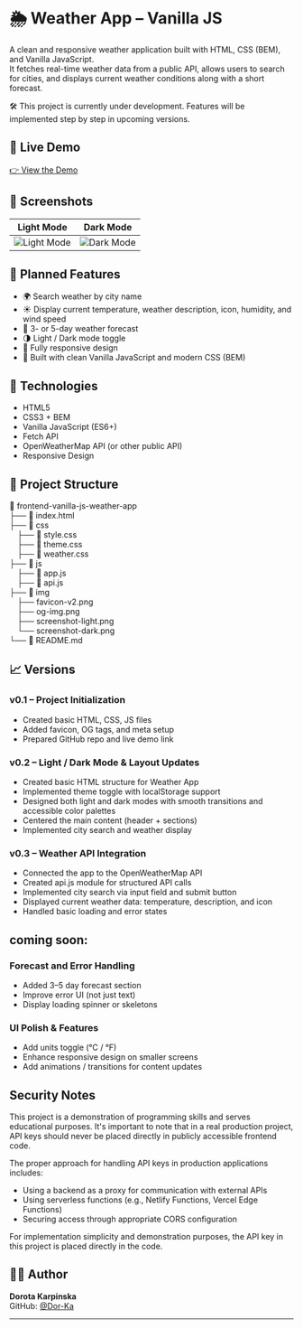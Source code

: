 # 🌦️ Weather App – Vanilla JS

A clean and responsive weather application built with HTML, CSS (BEM), and Vanilla JavaScript.  
It fetches real-time weather data from a public API, allows users to search for cities, and displays current weather conditions along with a short forecast.

🛠 This project is currently under development. Features will be implemented step by step in upcoming versions.

## 🔗 Live Demo

[👉 View the Demo](https://dor-ka.github.io/frontend-vanilla-js-weather-app/)

## 📸 Screenshots

| Light Mode | Dark Mode |
|------------|-----------|
| ![Light Mode](./img/screenshot-light.png) | ![Dark Mode](./img/screenshot-dark.png) |

## 🔮 Planned Features

- 🌍 Search weather by city name
- ☀️ Display current temperature, weather description, icon, humidity, and wind speed
- 📆 3- or 5-day weather forecast
- 🌗 Light / Dark mode toggle
- 📱 Fully responsive design
- 🧠 Built with clean Vanilla JavaScript and modern CSS (BEM)

## 🚀 Technologies

- HTML5
- CSS3 + BEM
- Vanilla JavaScript (ES6+)
- Fetch API
- OpenWeatherMap API (or other public API)
- Responsive Design

## 📌 Project Structure

📁 frontend-vanilla-js-weather-app    
├── 📄 index.html    
├── 📁 css   
&emsp;├── 📄 style.css   
&emsp;├── 📄 theme.css   
&emsp;├── 📄 weather.css   
├── 📁 js   
&emsp;├── 📄 app.js    
&emsp;├── 📄 api.js   
├── 📁 img   
&emsp;├── favicon-v2.png   
&emsp;├── og-img.png    
&emsp;├── screenshot-light.png    
&emsp;└── screenshot-dark.png    
└── 📄 README.md

## 📈 Versions

### v0.1 – Project Initialization

- Created basic HTML, CSS, JS files
- Added favicon, OG tags, and meta setup
- Prepared GitHub repo and live demo link

### v0.2 –  Light / Dark Mode & Layout Updates
- Created basic HTML structure for Weather App
- Implemented theme toggle with localStorage support
- Designed both light and dark modes with smooth transitions and accessible color palettes
- Centered the main content (header + sections)
- Implemented city search and weather display

### v0.3 – Weather API Integration
- Connected the app to the OpenWeatherMap API
- Created api.js module for structured API calls
- Implemented city search via input field and submit button
- Displayed current weather data: temperature, description, and icon
- Handled basic loading and error states

## coming soon:

### Forecast and Error Handling

- Added 3–5 day forecast section
- Improve error UI (not just text)
- Display loading spinner or skeletons

### UI Polish & Features
- Add units toggle (°C / °F)
- Enhance responsive design on smaller screens
- Add animations / transitions for content updates

## Security Notes

This project is a demonstration of programming skills and serves educational purposes.
It's important to note that in a real production project, API keys should never be
placed directly in publicly accessible frontend code.

The proper approach for handling API keys in production applications includes:
- Using a backend as a proxy for communication with external APIs
- Using serverless functions (e.g., Netlify Functions, Vercel Edge Functions)
- Securing access through appropriate CORS configuration

For implementation simplicity and demonstration purposes, the API key in this project
is placed directly in the code.

## 🧑‍💻 Author

**Dorota Karpinska**  
GitHub: [@Dor-Ka](https://github.com/Dor-Ka)

---